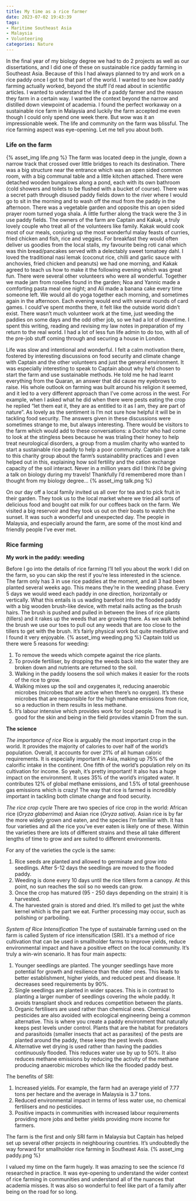 ```yaml
---
title: My time as a rice farmer
date: 2023-07-02 19:43:39
tags: 
- Maritime Southeast Asia
- Malaysia
- Volunteering
categories: Nature
---
```

In the final year of my biology degree we had to do 2 projects as well as our dissertations, and I did one of these on sustainable rice paddy farming in Southeast Asia. Because of this I had always planned to try and work on a rice paddy once I got to that part of the world. I wanted to see how paddy farming actually worked, beyond the stuff I’d read about in scientific articles. I wanted to understand the life of a paddy farmer and the reason they farm in a certain way. I wanted the context beyond the narrow and distilled down viewpoint of academia. I found the perfect workaway on a sustainable rice farm in Malaysia and luckily the farm accepted me even though I could only spend one week there. But wow was it an impressionable week. The life and community on the farm was blissful. The rice farming aspect was eye-opening. Let me tell you about both.

### Life on the farm
{% asset_img life.png %}
The farm was located deep in the jungle, down a narrow track that crossed over little bridges to reach its destination. There was a big structure near the entrance which was an open sided common room, with a big communal table and a little kitchen attached. There were detached wooden bungalows along a pond, each with its own bathroom (cold showers and toilets to be flushed with a bucket of course). There was a secret path through disused paddy fields down to the river where I would go to sit in the morning and to wash off the mud from the paddy in the afternoon. There was a vegetable garden and opposite this an open sided prayer room turned yoga shala. A little further along the track were the 3 in use paddy fields. The owners of the farm are Captain and Kakak, a truly lovely couple who treat all of the volunteers like family. Kakak would cook most of our meals, conjuring up the most wonderful malay feasts of curries, fried chicken and fish, rice and veggies. For breakfast they would often deliver us goodies from the local stalls, my favourite being roti canai which was thin bread/pancakes served with a delectably sweet tomatoey dahl. I loved the traditional nasi lemak (coconut rice, chilli and garlic sauce with anchovies, fried chicken and peanuts) we had one morning, and Kakak agreed to teach us how to make it the following evening which was great fun. There were several other volunteers who were all wonderful. Together we made jam from roselles found in the garden; Noa and Yannic made a comforting pasta meal one night; and Ali made a banana cake every time someone left. We would all do yoga together each morning, and sometimes again in the afternoon. Each evening would end with several rounds of card games. I could’ve spent months there, it felt like the outside world didn’t exist. There wasn’t much volunteer work at the time, just weeding the paddies on some days and the odd other job, so we had a lot of downtime. I spent this writing, reading and revising my law notes in preparation of my return to the real world. I had a lot of less fun life admin to do too, with all of the pre-job stuff coming through and securing a house in London. 

Life was slow and intentional and wonderful. I felt a calm motivation there, fostered by interesting discussions on food security and climate change with Captain and the other volunteers and just the general environment. It was especially interesting to speak to Captain about why he’d chosen to start the farm and use sustainable methods. He told me he had learnt everything from the Quaran, an answer that did cause my eyebrows to raise. His whole outlook on farming was built around his religion it seemed, and it led to a very different approach than I’ve come across in the west. For example, when I asked what he did when there were pests eating the crop he replied “let them eat it, they are as entitled to it as I am, they are part of nature”. As lovely as the sentiment is I’m not sure how helpful it will be in tackling food security. The answers given in these discussions were sometimes strange to me, but always interesting. There would be visitors to the farm which would add to these conversations: a Doctor who had come to look at the stingless bees because he was trialing their honey to help treat neurological disorders, a group from a muslim charity who wanted to start a sustainable rice paddy to help a poor community. Captain gave a talk to this charity group about the farm’s sustainability practices and I even helped out in this, explaining how soil fertility and the cation exchange capacity of the soil interact. Never in a million years did I think I’d be giving a talk on biology during my travels! Thankfully I’d remembered more than I thought from my biology degree… 
{% asset_img talk.png %}

On our day off a local family invited us all over for tea and to pick fruit in their garden. They took us to the local market where we tried all sorts of delicious food and bought oat milk for our coffees back on the farm. We visited a big reservoir and they took us out on their boats to watch the sunset. It was such a wonderful and unexpected day. The people in Malaysia, and especially around the farm, are some of the most kind and friendly people I’ve ever met.

### Rice farming
**My work in the paddy: weeding**

Before I go into the details of rice farming I’ll tell you about the work I did on the farm, so you can skip the rest if you’re less interested in the science. The farm only has 3 in use rice paddies at the moment, and all 3 had been planted several weeks ago. This means they’re in the weeding phase. Every 5 days we would weed each paddy in one direction, horizontally or vertically. What this entails is us wading barefoot into the flooded paddy with a big wooden brush-like device, with metal nails acting as the brush hairs. The brush is pushed and pulled in between the lines of rice plants (tillers) and it rakes up the weeds that are growing there. As we walk behind the brush we use our toes to pull out any weeds that are too close to the tillers to get with the brush. It’s fairly physical work but quite meditative and I found it very enjoyable. 
{% asset_img weeding.png %}
Captain told us there were 5 reasons for weeding:

1. To remove the weeds which compete against the rice plants.
2. To provide fertiliser, by dropping the weeds back into the water they are broken down and nutrients are returned to the soil.
3. Walking in the paddy loosens the soil which makes it easier for the roots of the rice to grow.
4. Walking mixes up the soil and oxygenates it, reducing anaerobic microbes (microbes that are active when there’s no oxygen). It’s these microbes that are responsible for the high methane emissions from rice, so a reduction in them results in less methane.
5. It’s labour intensive which provides work for local people. The mud is good for the skin and being in the field provides vitamin D from the sun.

**The science**

*The importance of rice*
Rice is arguably the most important crop in the world. It provides the majority of calories to over half of the world’s population. Overall, it accounts for over 21% of all human caloric requirements. It is especially important in Asia, making up 75% of the calorific intake in the continent. One fifth of the world’s population rely on its cultivation for income. So yeah, it’s pretty important! It also has a huge impact on the environment. It uses 35% of the world’s irrigated water. It contributes 12% of global methane emissions, and 1.5% of total greenhouse gas emissions which is crazy! The way that rice is farmed is incredibly important in tackling both climate change and food security.

*The rice crop cycle*
There are two species of rice crop in the world: African rice (*Oryza glaberrima*) and Asian rice (*Oryza sativa*). Asian rice is by far the more widely grown and eaten, and the species I’m familiar with. It has four varieties and all the rice you’ve ever eaten is likely one of these. Within the varieties there are lots of different strains and these all take different lengths of time to grow and are suited to different environments.

For any of the varieties the cycle is the same:

1. Rice seeds are planted and allowed to germinate and grow into seedlings. After 5-12 days the seedlings are moved to the flooded paddy.
2. Weeding is done every 10 days until the rice tillers form a canopy. At this point, no sun reaches the soil so no weeds can grow.
3. Once the crop has matured (95 - 250 days depending on the strain) it is harvested.
4. The harvested grain is stored and dried. It’s milled to get just the white kernel which is the part we eat. Further processing may occur, such as polishing or parboiling. 

*System of Rice Intensification*
The type of sustainable farming used on the farm is called System of rice intensification (SRI). It's a method of rice cultivation that can be used in smallholder farms to improve yields, reduce environmental impact and have a positive effect on the local community. It’s truly a win-win scenario. It has four main aspects:

1. Younger seedlings are planted. The younger seedlings have more potential for growth and resilience than the older ones. This leads to better establishment, higher yields, and reduced pest and disease. It decreases seed requirements by 90%.
2. Single seedlings are planted in wider spaces. This is in contrast to planting a larger number of seedlings covering the whole paddy. It avoids transplant shock and reduces competition between the plants.
3. Organic fertilisers are used rather than chemical ones. Chemical pesticides are also avoided with ecological engineering being a common alternative. This is where you create a paddy environment that naturally keeps pest levels under control. Plants that are the habitat for predators and parasitoids (smaller insects that act as parasites) of the pests are planted around the paddy, these keep the pest levels down.
4. Alternative wet drying is used rather than having the paddies continuously flooded. This reduces water use by up to 50%. It also reduces methane emissions by reducing the activity of the methane producing anaerobic microbes which like the flooded paddy best.

The benefits of SRI:

1. Increased yields. For example, the farm had an average yield of 7.77 tons per hectare and the average in Malaysia is 3.7 tons.
2. Reduced environmental impact in terms of less water use, no chemical fertilisers and no pesticides.
3. Positive impacts in communities with increased labour requirements providing more jobs and better yields providing more income for farmers.

The farm is the first and only SRI farm in Malaysia but Captain has helped set up several other projects in neighbouring countries. It’s undoubtedly the way forward for smallholder rice farming in Southeast Asia.
{% asset_img paddy.png %}

I valued my time on the farm hugely. It was amazing to see the science I’d researched in practice. It was eye-opening to understand the wider context of rice farming in communities and understand all of the nuances that academia misses. It was also so wonderful to feel like part of a family after being on the road for so long.
